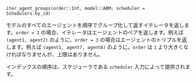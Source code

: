 ```
iter_agent_groups(order::Int, model::ABM; scheduler = Schedulers.by_id)
```

モデルのすべてのエージェントを順序でグループ化して返すイテレータを返します。`order = 2` の場合、イテレータはエージェントのペアを返します。例えば `(agent1, agent2)` のように、`order = 3` の場合はエージェントのトリプルを返します。例えば `(agent1, agent7, agent8)` のように。`order` は `1` より大きくなければなりませんが、上限はありません。

インデックスの順序は、スケジューラである `scheduler` 入力によって提供されます。
